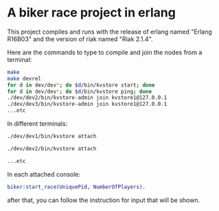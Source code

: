 # A biker race project in erlang

This project compiles and runs with the release of erlang named "Erlang R16B03"
and the version of riak named "Riak 2.1.4".

Here are the commands to type to compile and join the nodes from a terminal:

```bash
make
make devrel
for d in dev/dev*; do $d/bin/kvstore start; done
for d in dev/dev*; do $d/bin/kvstore ping; done
./dev/dev2/bin/kvstore-admin join kvstore1@127.0.0.1
./dev/dev3/bin/kvstore-admin join kvstore1@127.0.0.1
...etc
```

In different terminals:

```bash
./dev/dev1/bin/kvstore attach
```

```bash
./dev/dev2/bin/kvstore attach
```

```bash
...etc
```

In each attached console:

```erlang
biker:start_race(UniquePid, NumberOfPlayers).
```

after that, you can follow the instruction for input that will be shown.
